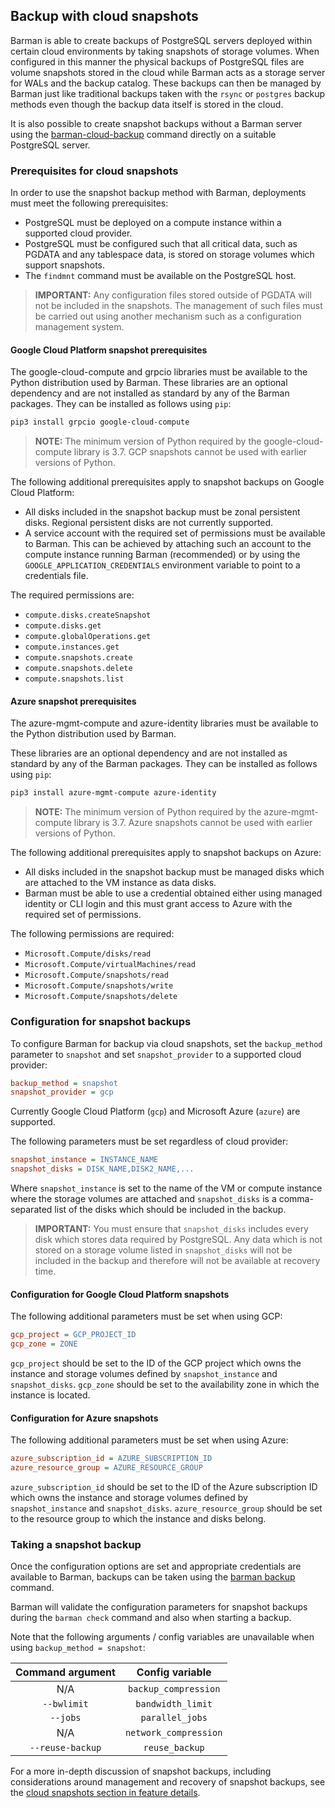 ## Backup with cloud snapshots

Barman is able to create backups of PostgreSQL servers deployed within certain cloud environments by taking snapshots of storage volumes.
When configured in this manner the physical backups of PostgreSQL files are volume snapshots stored in the cloud while Barman acts as a storage server for WALs and the backup catalog.
These backups can then be managed by Barman just like traditional backups taken with the `rsync` or `postgres` backup methods even though the backup data itself is stored in the cloud.

It is also possible to create snapshot backups without a Barman server using the [barman-cloud-backup](#barman-cloud-and-snapshot-backups) command directly on a suitable PostgreSQL server.

### Prerequisites for cloud snapshots

In order to use the snapshot backup method with Barman, deployments must meet the following prerequisites:

- PostgreSQL must be deployed on a compute instance within a supported cloud provider.
- PostgreSQL must be configured such that all critical data, such as PGDATA and any tablespace data, is stored on storage volumes which support snapshots.
- The `findmnt` command must be available on the PostgreSQL host.

> **IMPORTANT:** Any configuration files stored outside of PGDATA will not be
> included in the snapshots. The management of such files must be carried out
> using another mechanism such as a configuration management system.

#### Google Cloud Platform snapshot prerequisites

The google-cloud-compute and grpcio libraries must be available to the Python distribution used by Barman.
These libraries are an optional dependency and are not installed as standard by any of the Barman packages.
They can be installed as follows using `pip`:

``` bash
pip3 install grpcio google-cloud-compute
```

> **NOTE:** The minimum version of Python required by the google-cloud-compute
> library is 3.7. GCP snapshots cannot be used with earlier versions of Python.

The following additional prerequisites apply to snapshot backups on Google Cloud Platform:

- All disks included in the snapshot backup must be zonal persistent disks. Regional persistent disks are not currently supported.
- A service account with the required set of permissions must be available to Barman. This can be achieved by attaching such an account to the compute instance running Barman (recommended) or by using the `GOOGLE_APPLICATION_CREDENTIALS` environment variable to point to a credentials file.

The required permissions are:

- `compute.disks.createSnapshot`
- `compute.disks.get`
- `compute.globalOperations.get`
- `compute.instances.get`
- `compute.snapshots.create`
- `compute.snapshots.delete`
- `compute.snapshots.list`

#### Azure snapshot prerequisites

The azure-mgmt-compute and azure-identity libraries must be available to the Python distribution used by Barman.

These libraries are an optional dependency and are not installed as standard by any of the Barman packages.
They can be installed as follows using `pip`:

``` bash
pip3 install azure-mgmt-compute azure-identity
```

> **NOTE:** The minimum version of Python required by the azure-mgmt-compute
> library is 3.7. Azure snapshots cannot be used with earlier versions of Python.

The following additional prerequisites apply to snapshot backups on Azure:

- All disks included in the snapshot backup must be managed disks which are attached to the VM instance as data disks.
- Barman must be able to use a credential obtained either using managed identity or CLI login and this must grant access to Azure with the required set of permissions.

The following permissions are required:

- `Microsoft.Compute/disks/read`
- `Microsoft.Compute/virtualMachines/read`
- `Microsoft.Compute/snapshots/read`
- `Microsoft.Compute/snapshots/write`
- `Microsoft.Compute/snapshots/delete`

### Configuration for snapshot backups

To configure Barman for backup via cloud snapshots, set the `backup_method` parameter to `snapshot` and set `snapshot_provider` to a supported cloud provider:

``` ini
backup_method = snapshot
snapshot_provider = gcp
```

Currently Google Cloud Platform (`gcp`) and Microsoft Azure (`azure`) are supported.

The following parameters must be set regardless of cloud provider:

``` ini
snapshot_instance = INSTANCE_NAME
snapshot_disks = DISK_NAME,DISK2_NAME,...
```

Where `snapshot_instance` is set to the name of the VM or compute instance where the storage volumes are attached and `snapshot_disks` is a comma-separated list of the disks which should be included in the backup.

> **IMPORTANT:** You must ensure that `snapshot_disks` includes every disk
> which stores data required by PostgreSQL. Any data which is not stored
> on a storage volume listed in `snapshot_disks` will not be included in the
> backup and therefore will not be available at recovery time.

#### Configuration for Google Cloud Platform snapshots

The following additional parameters must be set when using GCP:

``` ini
gcp_project = GCP_PROJECT_ID
gcp_zone = ZONE
```

`gcp_project` should be set to the ID of the GCP project which owns the instance and storage volumes defined by `snapshot_instance` and `snapshot_disks`. `gcp_zone` should be set to the availability zone in which the instance is located.

#### Configuration for Azure snapshots

The following additional parameters must be set when using Azure:

``` ini
azure_subscription_id = AZURE_SUBSCRIPTION_ID
azure_resource_group = AZURE_RESOURCE_GROUP
```

`azure_subscription_id` should be set to the ID of the Azure subscription ID which owns the instance and storage volumes defined by `snapshot_instance` and `snapshot_disks`.
`azure_resource_group` should be set to the resource group to which the instance and disks belong.

### Taking a snapshot backup

Once the configuration options are set and appropriate credentials are available to Barman, backups can be taken using the [barman backup](#backup) command.

Barman will validate the configuration parameters for snapshot backups during the `barman check` command and also when starting a backup.

Note that the following arguments / config variables are unavailable when using `backup_method = snapshot`:

| **Command argument** | **Config variable**   |
|:--------------------:|:---------------------:|
| N/A                  | `backup_compression`  |
| `--bwlimit`          | `bandwidth_limit`     |
| `--jobs`             | `parallel_jobs`       |
| N/A                  | `network_compression` |
| `--reuse-backup`     | `reuse_backup`        |

For a more in-depth discussion of snapshot backups, including considerations around management and recovery of snapshot backups, see the [cloud snapshots section in feature details](#cloud-snapshot-backups).
